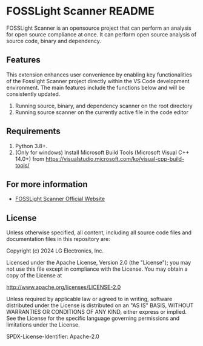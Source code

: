 # FOSSLight Scanner README

FOSSLight Scanner is an opensource project that can perform an analysis for open source compliance at once. It can perform open source analysis of source code, binary and dependency. 

## Features

This extension enhances user convenience by enabling key functionalities of the Fosslight Scanner project directly within the VS Code development environment. The main features include the functions below and will be consistently updated.

1. Running source, binary, and dependency scanner on the root directory
2. Running source scanner on the currently active file in the code editor


## Requirements

1. Python 3.8+.
2. (Only for windows) Install Microsoft Build Tools (Microsoft Visual C++ 14.0+) from https://visualstudio.microsoft.com/ko/visual-cpp-build-tools/


## For more information

* [FOSSLight Scanner Official Website](https://fosslight.org)


## License
Unless otherwise specified, all content, including all source code files and documentation files in this repository are:

Copyright (c) 2024 LG Electronics, Inc.

Licensed under the Apache License, Version 2.0 (the "License"); you may not use this file except in compliance with the License. You may obtain a copy of the License at

http://www.apache.org/licenses/LICENSE-2.0

Unless required by applicable law or agreed to in writing, software distributed under the License is distributed on an "AS IS" BASIS, WITHOUT WARRANTIES OR CONDITIONS OF ANY KIND, either express or implied. See the License for the specific language governing permissions and limitations under the License.

SPDX-License-Identifier: Apache-2.0

